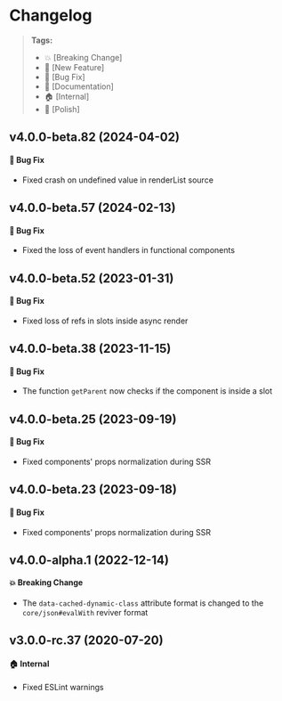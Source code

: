 Changelog
=========

> **Tags:**
> - :boom:       [Breaking Change]
> - :rocket:     [New Feature]
> - :bug:        [Bug Fix]
> - :memo:       [Documentation]
> - :house:      [Internal]
> - :nail_care:  [Polish]

## v4.0.0-beta.82 (2024-04-02)

#### :bug: Bug Fix

* Fixed crash on undefined value in renderList source

## v4.0.0-beta.57 (2024-02-13)

#### :bug: Bug Fix

* Fixed the loss of event handlers in functional components

## v4.0.0-beta.52 (2023-01-31)

#### :bug: Bug Fix

* Fixed loss of refs in slots inside async render

## v4.0.0-beta.38 (2023-11-15)

#### :bug: Bug Fix

* The function `getParent` now checks if the component is inside a slot

## v4.0.0-beta.25 (2023-09-19)

#### :bug: Bug Fix

* Fixed components' props normalization during SSR

## v4.0.0-beta.23 (2023-09-18)

#### :bug: Bug Fix

* Fixed components' props normalization during SSR

## v4.0.0-alpha.1 (2022-12-14)

#### :boom: Breaking Change

* The `data-cached-dynamic-class` attribute format is changed to the `core/json#evalWith` reviver format

## v3.0.0-rc.37 (2020-07-20)

#### :house: Internal

* Fixed ESLint warnings
